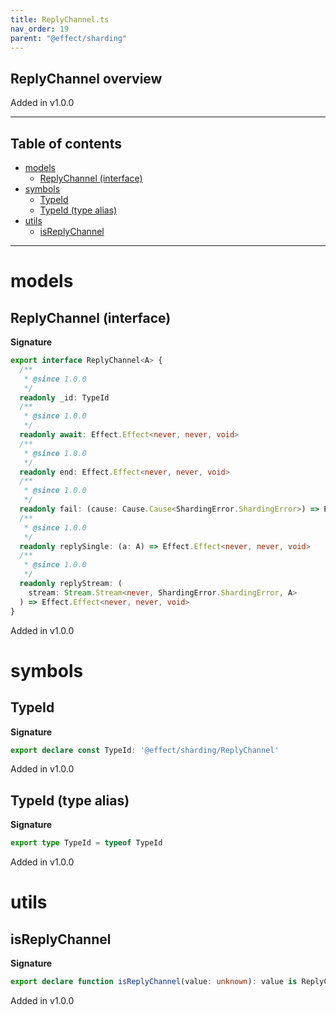 ```yaml
---
title: ReplyChannel.ts
nav_order: 19
parent: "@effect/sharding"
---
```


## ReplyChannel overview

Added in v1.0.0

---

<h2 class="text-delta">Table of contents</h2>

- [models](#models)
  - [ReplyChannel (interface)](#replychannel-interface)
- [symbols](#symbols)
  - [TypeId](#typeid)
  - [TypeId (type alias)](#typeid-type-alias)
- [utils](#utils)
  - [isReplyChannel](#isreplychannel)

---

# models

## ReplyChannel (interface)

**Signature**

```ts
export interface ReplyChannel<A> {
  /**
   * @since 1.0.0
   */
  readonly _id: TypeId
  /**
   * @since 1.0.0
   */
  readonly await: Effect.Effect<never, never, void>
  /**
   * @since 1.0.0
   */
  readonly end: Effect.Effect<never, never, void>
  /**
   * @since 1.0.0
   */
  readonly fail: (cause: Cause.Cause<ShardingError.ShardingError>) => Effect.Effect<never, never, void>
  /**
   * @since 1.0.0
   */
  readonly replySingle: (a: A) => Effect.Effect<never, never, void>
  /**
   * @since 1.0.0
   */
  readonly replyStream: (
    stream: Stream.Stream<never, ShardingError.ShardingError, A>
  ) => Effect.Effect<never, never, void>
}
```

Added in v1.0.0

# symbols

## TypeId

**Signature**

```ts
export declare const TypeId: '@effect/sharding/ReplyChannel'
```

Added in v1.0.0

## TypeId (type alias)

**Signature**

```ts
export type TypeId = typeof TypeId
```

Added in v1.0.0

# utils

## isReplyChannel

**Signature**

```ts
export declare function isReplyChannel(value: unknown): value is ReplyChannel<any>
```

Added in v1.0.0
